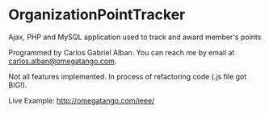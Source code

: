 # OrganizationPointTracker
Ajax, PHP and MySQL application used to track and award member's points

Programmed by Carlos Gabriel Alban. You can reach me by email at carlos.alban@omegatango.com.

Not all features implemented. In process of refactoring code (.js file got BIG!).

Live Example: http://omegatango.com/ieee/
